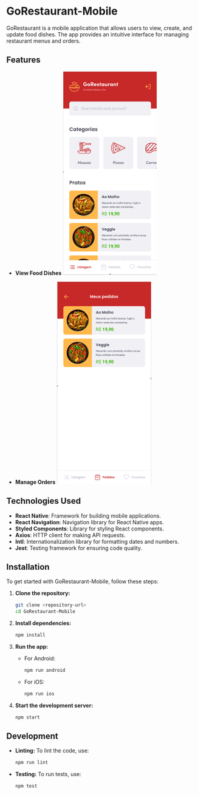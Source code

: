 # GoRestaurant-Mobile

GoRestaurant is a mobile application that allows users to view, create, and update food dishes. The app provides an intuitive interface for managing restaurant menus and orders.

## Features

- **View Food Dishes**
  ![Home Screen](./home.png)

- **Manage Orders**
  ![Orders Screen](./pedidos.png)

## Technologies Used

- **React Native**: Framework for building mobile applications.
- **React Navigation**: Navigation library for React Native apps.
- **Styled Components**: Library for styling React components.
- **Axios**: HTTP client for making API requests.
- **Intl**: Internationalization library for formatting dates and numbers.
- **Jest**: Testing framework for ensuring code quality.

## Installation

To get started with GoRestaurant-Mobile, follow these steps:

1. **Clone the repository:**
   ```bash
   git clone <repository-url>
   cd GoRestaurant-Mobile
   ```

2. **Install dependencies:**
   ```bash
   npm install
   ```

3. **Run the app:**
   - For Android:
     ```bash
     npm run android
     ```
   - For iOS:
     ```bash
     npm run ios
     ```

4. **Start the development server:**
   ```bash
   npm start
   ```

## Development

- **Linting:** To lint the code, use:
  ```bash
  npm run lint
  ```

- **Testing:** To run tests, use:
  ```bash
  npm test
  ```
